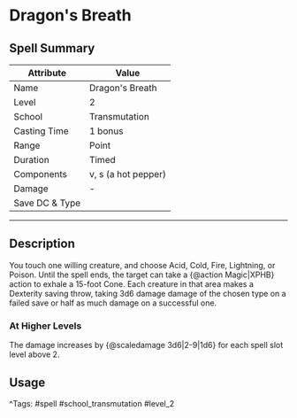 # Dragon's Breath

## Spell Summary

| Attribute        | Value                  |
|------------------|------------------------|
| Name             | Dragon's Breath                 |
| Level            | 2                |
| School           | Transmutation          |
| Casting Time     | 1 bonus              |
| Range            | Point            |
| Duration         | Timed             |
| Components       | v, s (a hot pepper)             |
| Damage           | -               |
| Save DC & Type   |              |

---

## Description

You touch one willing creature, and choose Acid, Cold, Fire, Lightning, or Poison. Until the spell ends, the target can take a {@action Magic|XPHB} action to exhale a 15-foot Cone. Each creature in that area makes a Dexterity saving throw, taking 3d6 damage damage of the chosen type on a failed save or half as much damage on a successful one.

### At Higher Levels
The damage increases by {@scaledamage 3d6|2-9|1d6} for each spell slot level above 2.

## Usage


^Tags: #spell #school_transmutation #level_2